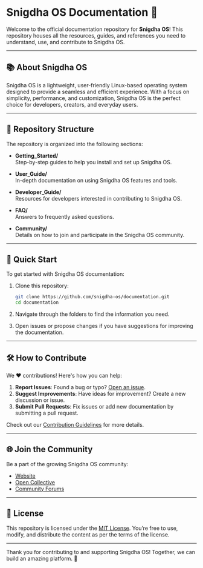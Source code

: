 # Snigdha OS Documentation 📖

Welcome to the official documentation repository for **Snigdha OS**! This repository houses all the resources, guides, and references you need to understand, use, and contribute to Snigdha OS.

---

## 📚 About Snigdha OS

Snigdha OS is a lightweight, user-friendly Linux-based operating system designed to provide a seamless and efficient experience. With a focus on simplicity, performance, and customization, Snigdha OS is the perfect choice for developers, creators, and everyday users.

---

## 📂 Repository Structure

The repository is organized into the following sections:

- **Getting_Started/**  
  Step-by-step guides to help you install and set up Snigdha OS.

- **User_Guide/**  
  In-depth documentation on using Snigdha OS features and tools.

- **Developer_Guide/**  
  Resources for developers interested in contributing to Snigdha OS.

- **FAQ/**  
  Answers to frequently asked questions.

- **Community/**  
  Details on how to join and participate in the Snigdha OS community.

---

## 🚀 Quick Start

To get started with Snigdha OS documentation:

1. Clone this repository:
   ```bash
   git clone https://github.com/snigdha-os/documentation.git
   cd documentation
   ```

2. Navigate through the folders to find the information you need.

3. Open issues or propose changes if you have suggestions for improving the documentation.

---

## 🛠️ How to Contribute

We ❤️ contributions! Here's how you can help:

1. **Report Issues**: Found a bug or typo? [Open an issue](https://github.com/snigdha-os/documentation/issues).
2. **Suggest Improvements**: Have ideas for improvement? Create a new discussion or issue.
3. **Submit Pull Requests**: Fix issues or add new documentation by submitting a pull request.

Check out our [Contribution Guidelines](CONTRIBUTING.md) for more details.

---

## 🌐 Join the Community

Be a part of the growing Snigdha OS community:

- [Website](https://snigdha-os.org)  
- [Open Collective](https://opencollective.com/snigdha-os)  
- [Community Forums](https://community.snigdha-os.org)  

---

## 📄 License

This repository is licensed under the [MIT License](LICENSE). You’re free to use, modify, and distribute the content as per the terms of the license.

---

Thank you for contributing to and supporting Snigdha OS! Together, we can build an amazing platform. 🎉